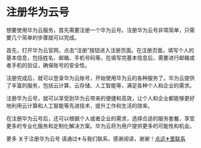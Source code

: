 # 注册华为云号

想要使用华为云服务，首先需要注册一个华为云号。注册华为云号非常简单，只需要几个简单的步骤就可以完成。

首先，打开华为云官网，点击“注册”按钮进入注册页面。在注册页面，填写个人的基本信息，包括姓名、邮箱、手机号码等。在填写完基本信息后，需要进行邮箱或者手机的验证，确保账号的安全性。

注册完成后，就可以登录华为云账号，开始使用华为云的各种服务了。华为云提供了丰富的服务，包括云计算、云存储、人工智能等，满足各种个人和企业的需求。

注册华为云号，就可以享受到华为云带来的便捷和高效，让个人和企业都能够更好地利用云计算和人工智能等先进技术，提升工作和生活的效率。

在注册华为云号后，还可以根据个人或者企业的需求，选择合适的服务套餐，享受更多的专业化服务和定制化解决方案。华为云将为用户提供更多的可能性和机会。

更多 关于注册华为云号 请通过✈与我们联系，感谢阅读，谢谢！[点这✈里联系](https://a.k02.cc)